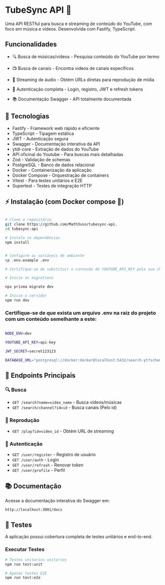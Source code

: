 # TubeSync API 🎵

Uma API RESTful para busca e streaming de conteúdo do YouTube, com foco em música e vídeos. Desenvolvida com Fastify, TypeScript.

## Funcionalidades
- 🔍 Busca de músicas/vídeos - Pesquisa conteúdo do YouTube por termo

- 📺 Busca de canais - Encontra videos de canais específicos

- 🎵 Streaming de áudio - Obtém URLs diretas para reprodução de mídia

- 🔐 Autenticação completa - Login, registro, JWT e refresh tokens
- 📚 Documentação Swagger - API totalmente documentada

## 🚀 Tecnologias

- Fastify - Framework web rápido e eficiente
- TypeScript - Tipagem estática
- JWT - Autenticação segura
- Swagger - Documentação interativa da API
- ytdl-core - Extração de dados do YouTube
- API oficinal do Youtube - Para buscas mais detalhadas
- Zod - Validação de schemas
- PostgreSQL - Banco de dados relacional
- Docker - Containerização da aplicação
- Docker Compose - Orquestração de containers
- Vitest - Para testes unitários e E2E
- Supertest - Testes de integração HTTP

## ⚡ Instalação (com Docker compose 🐳)

```bash

# Clone o repositório
git clone https://github.com/Math3uso/tubesync-api.
cd tubesync-api

# Instale as dependências
npm install


# Configure as variáveis de ambiente
cp .env.example .env

# Certifique-se de substituir o conteudo de YOUTUBE_API_KEY pela sua chave

# Inicie as migrations

npx prisma migrate dev

# Inicie o servidor
npm run dev

```

### Certifique-se de que exista um arquivo .env na raiz do projeto com um conteúdo semelhante a este:

```bash

NODE_ENV=dev

YOUTUBE_API_KEY=api-key

JWT_SECRET=secret123123

DATABASE_URL="postgresql://docker:docker@localhost:5432/search-yt?schema=public"
```

## 📖 Endpoints Principais

### 🔍 Busca
- `GET /search?name=video_name` - Busca vídeos/músicas
- `GET /search/channel?id=id` - Busca canais (Pelo id)

### 🎵 Reprodução
- `GET /play?id=video_id` - Obtém URL de streaming

### 🔐 Autenticação
- `GET /user/register` - Registro de usuário
- `GET /user/auth` - Login
- `GET /user/refrash` - Renovar token
- `GET /user/profile` - Perfil

## 📚 Documentação
Acesse a documentação interativa do Swagger em:
```bash
http://localhost:3001/docs
```

## 🧪 Testes
A aplicação possui cobertura completa de testes unitários e end-to-end.

### Executar Testes
```bash
# Testes unitarios unitarios
npm run test:unit

# Apenas testes E2E
npm run test:e2e

```